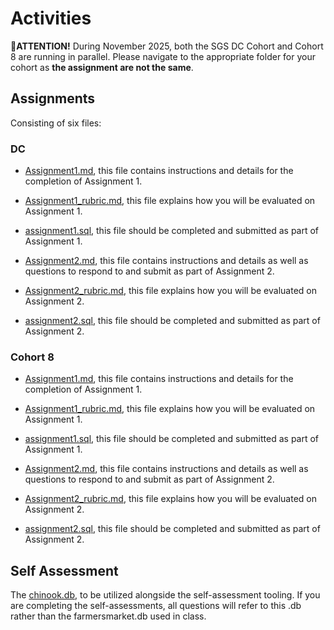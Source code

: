# Activities

🚨**ATTENTION!** During November 2025, both the SGS DC Cohort and Cohort 8 are running in parallel. Please navigate to the appropriate folder for your cohort as **the assignment are not the same**. 

## Assignments
Consisting of six files:

### DC
- [Assignment1.md](https://github.com/UofT-DSI/sql/blob/main/02_activities/assignments/DC_Cohort/Assignment1.md), this file contains instructions and details for the completion of Assignment 1.
- [Assignment1_rubric.md](https://github.com/UofT-DSI/sql/blob/main/02_activities/assignments/DC_Cohort/Assignment1_rubric.md), this file explains how you will be evaluated on Assignment 1.
- [assignment1.sql](https://github.com/UofT-DSI/sql/blob/main/02_activities/assignments/DC_Cohort/assignment1.sql), this file should be completed and submitted as part of Assignment 1.

- [Assignment2.md](https://github.com/UofT-DSI/sql/blob/main/02_activities/assignments/DC_Cohort/Assignment2.md), this file contains instructions and details as well as questions to respond to and submit as part of Assignment 2.
- [Assignment2_rubric.md](https://github.com/UofT-DSI/sql/blob/main/02_activities/assignments/DC_Cohort/Assignment2_rubric.md), this file explains how you will be evaluated on Assignment 2.
- [assignment2.sql](https://github.com/UofT-DSI/sql/blob/main/02_activities/assignments/DC_Cohort/assignment2.sql), this file should be completed and submitted as part of Assignment 2.


### Cohort 8

- [Assignment1.md](https://github.com/UofT-DSI/sql/blob/main/02_activities/assignments/Cohort_8/Assignment1.md), this file contains instructions and details for the completion of Assignment 1.
- [Assignment1_rubric.md](https://github.com/UofT-DSI/sql/blob/main/02_activities/assignments/Cohort_8/Assignment1_rubric.md), this file explains how you will be evaluated on Assignment 1.
- [assignment1.sql](https://github.com/UofT-DSI/sql/blob/main/02_activities/assignments/Cohort_8/assignment1.sql), this file should be completed and submitted as part of Assignment 1.

- [Assignment2.md](https://github.com/UofT-DSI/sql/blob/main/02_activities/assignments/Cohort_8/Assignment2.md), this file contains instructions and details as well as questions to respond to and submit as part of Assignment 2.
- [Assignment2_rubric.md](https://github.com/UofT-DSI/sql/blob/main/02_activities/assignments/Cohort_8/Assignment2_rubric.md), this file explains how you will be evaluated on Assignment 2.
- [assignment2.sql](https://github.com/UofT-DSI/sql/blob/main/02_activities/assignments/Cohort_8/assignment2.sql), this file should be completed and submitted as part of Assignment 2.

## Self Assessment
The [chinook.db](https://github.com/UofT-DSI/sql/blob/main/02_activities/self_assessment/chinook.db), to be utilized alongside the self-assessment tooling. If you are completing the self-assessments, all questions will refer to this .db rather than the farmersmarket.db used in class.
